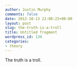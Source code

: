 ```yaml
---
author: Justin Murphy
comments: false
date: 2012-10-13 22:00:23+00:00
layout: post
slug: the-truth-is-a-troll
title: Untitled fragment
wordpress_id: 134
categories:
- theory
---
```


The truth is a troll.

<br><br><br><br><br><br>